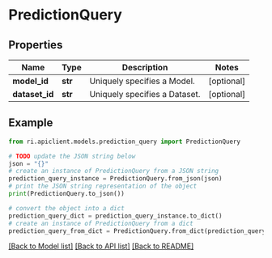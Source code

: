 # PredictionQuery


## Properties

Name | Type | Description | Notes
------------ | ------------- | ------------- | -------------
**model_id** | **str** | Uniquely specifies a Model. | [optional] 
**dataset_id** | **str** | Uniquely specifies a Dataset. | [optional] 

## Example

```python
from ri.apiclient.models.prediction_query import PredictionQuery

# TODO update the JSON string below
json = "{}"
# create an instance of PredictionQuery from a JSON string
prediction_query_instance = PredictionQuery.from_json(json)
# print the JSON string representation of the object
print(PredictionQuery.to_json())

# convert the object into a dict
prediction_query_dict = prediction_query_instance.to_dict()
# create an instance of PredictionQuery from a dict
prediction_query_from_dict = PredictionQuery.from_dict(prediction_query_dict)
```
[[Back to Model list]](../README.md#documentation-for-models) [[Back to API list]](../README.md#documentation-for-api-endpoints) [[Back to README]](../README.md)


